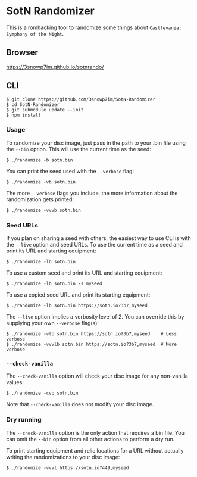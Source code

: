 # SotN Randomizer

This is a romhacking tool to randomize some things about `Castlevania:
Symphony of the Night`.

## Browser

https://3snowp7im.github.io/sotnrando/

## CLI

```shell
$ git clone https://github.com/3snowp7im/SotN-Randomizer
$ cd SotN-Randomizer
$ git submodule update --init
$ npm install
```

### Usage

To randomize your disc image, just pass in the path to your .bin file using the
`--bin` option. This will use the current time as the seed:

```shell
$ ./randomize -b sotn.bin
```

You can print the seed used with the `--verbose` flag:

```shell
$ ./randomize -vb sotn.bin
```

The more `--verbose` flags you include, the more information about the
randomization gets printed:

```shell
$ ./randomize -vvvb sotn.bin
```

### Seed URLs

If you plan on sharing a seed with others, the easiest way to use CLI is with
the `--live` option and seed URLs. To use the current time as a seed and print
its URL and starting equipment:

```shell
$ ./randomize -lb sotn.bin
```

To use a custom seed and print its URL and starting equipment:

```shell
$ ./randomize -lb sotn.bin -s myseed
```

To use a copied seed URL and print its starting equipment:

```shell
$ ./randomize -lb sotn.bin https://sotn.io?3b7,myseed
```

The `--live` option implies a verbosity level of 2. You can override this by
supplying your own `--verbose` flag(s):

```shell
$ ./randomize -vlb sotn.bin https://sotn.io?3b7,myseed    # Less verbose
$ ./randomize -vvvlb sotn.bin https://sotn.io?3b7,myseed  # More verbose
```

### `--check-vanilla`

The `--check-vanilla` option will check your disc image for any non-vanilla
values:

```shell
$ ./randomize -cvb sotn.bin
```

Note that `--check-vanilla` does not modify your disc image.

### Dry running

The `--check-vanilla` option is the only action that requires a bin file. You
can omit the `--bin` option from all other actions to perform a dry run.

To print starting equipment and relic locations for a URL without actually
writing the randomizations to your disc image:

```shell
$ ./randomize -vvvl https://sotn.io?449,myseed
```
